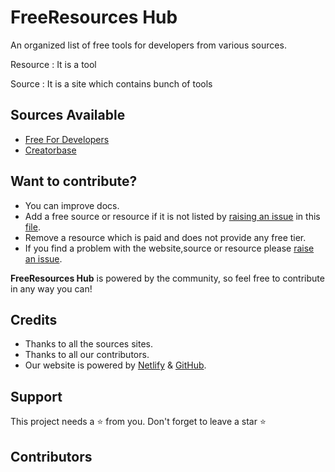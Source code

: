 # FreeResources Hub

An organized list of free tools for developers from various sources.

Resource
: It is a tool

Source
: It is a site which contains bunch of tools


## Sources Available
- [Free For Developers](https://free-for.dev/#/)
- [Creatorbase](https://creatorbase.xyz/)


## Want to contribute?

- You can improve docs.
- Add a free source or resource if it is not listed by [raising an issue](https://github.com/sarvesh4396/freeresourceshub/issues/new) in  this [file](/src/assets/data/0.json).
- Remove a resource which is paid and does not provide any free tier.
- If you find a problem with the website,source or resource please [raise an issue](https://github.com/sarvesh4396/freeresourceshub/issues/new).

**FreeResources Hub** is powered by the community, so feel free to contribute in any way you can!

## Credits

- Thanks to all the sources sites.
- Thanks to all our contributors.
- Our website is powered by [Netlify](https://www.netlify.com/) & [GitHub](https://github.com/).


## Support

This project needs a ⭐️ from you. Don't forget to leave a star ⭐️

## Contributors

<!-- readme: contributors -start -->

<!-- readme: contributors -end -->